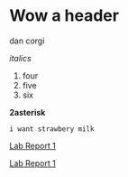 # Wow a header

dan corgi

*italics*

1. four
2. five
3. six

**2asterisk** 

`i want strawbery milk`

[Lab Report 1](lab-report-1-week-2.html)

[Lab Report 1](https://d-doan.github.io/cse15l-lab-reports/lab-report-1-week-2.html)

